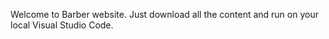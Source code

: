 Welcome to Barber website. 
Just download all the content and run on your local Visual Studio Code.
